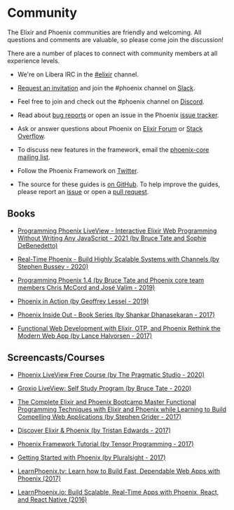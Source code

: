 # Community

The Elixir and Phoenix communities are friendly and welcoming. All questions and comments are valuable, so please come join the discussion!

There are a number of places to connect with community members at all experience levels.

  * We're on Libera IRC in the [\#elixir](https://web.libera.chat/?channels=#elixir) channel.

  * [Request an invitation](https://elixir-slackin.herokuapp.com/) and join the #phoenix channel on [Slack](https://elixir-lang.slack.com).
  
  * Feel free to join and check out the #phoenix channel on [Discord](https://discord.gg/elixir).

  * Read about [bug reports](https://github.com/phoenixframework/phoenix/blob/master/CONTRIBUTING.md#bug-reports) or open an issue in the Phoenix [issue tracker](https://github.com/phoenixframework/phoenix/issues).

  * Ask or answer questions about Phoenix on [Elixir Forum](https://elixirforum.com/c/phoenix-forum) or [Stack Overflow](https://stackoverflow.com/questions/tagged/phoenix-framework).

  * To discuss new features in the framework, email the [phoenix-core mailing list](https://groups.google.com/group/phoenix-core).

  * Follow the Phoenix Framework on [Twitter](https://twitter.com/elixirphoenix).

  * The source for these guides is [on GitHub](https://github.com/phoenixframework/phoenix/tree/master/guides). To help improve the guides, please report an [issue](https://github.com/phoenixframework/phoenix/issues) or open a [pull request](https://github.com/phoenixframework/phoenix/pulls).

## Books
  * [Programming Phoenix LiveView - Interactive Elixir Web Programming Without Writing Any JavaScript - 2021 (by Bruce Tate and Sophie DeBenedetto)](https://pragprog.com/titles/liveview/programming-phoenix-liveview/)

  * [Real-Time Phoenix - Build Highly Scalable Systems with Channels (by Stephen Bussey - 2020)](https://pragprog.com/book/sbsockets/real-time-phoenix)

  * [Programming Phoenix 1.4 (by Bruce Tate and Phoenix core team members Chris McCord and José Valim - 2019)](https://pragprog.com/book/phoenix14/programming-phoenix-1-4)

  * [Phoenix in Action (by Geoffrey Lessel - 2019)](https://manning.com/books/phoenix-in-action)

  * [Phoenix Inside Out - Book Series (by Shankar Dhanasekaran - 2017)](https://shankardevy.com/phoenix-book/)

  * [Functional Web Development with Elixir, OTP, and Phoenix Rethink the Modern Web App (by Lance Halvorsen - 2017)](https://pragprog.com/book/lhelph/functional-web-development-with-elixir-otp-and-phoenix)

## Screencasts/Courses

  * [Phoenix LiveView Free Course (by The Pragmatic Studio - 2020)](https://pragmaticstudio.com/courses/phoenix-liveview)

  * [Groxio LiveView: Self Study Program (by Bruce Tate - 2020)](https://grox.io/language/liveview/course)

  * [The Complete Elixir and Phoenix Bootcamp Master Functional Programming Techniques with Elixir and Phoenix while Learning to Build Compelling Web Applications (by Stephen Grider - 2017)](https://www.udemy.com/the-complete-elixir-and-phoenix-bootcamp-and-tutorial/)

  * [Discover Elixir & Phoenix (by Tristan Edwards - 2017)](https://www.ludu.co/course/discover-elixir-phoenix)

  * [Phoenix Framework Tutorial (by Tensor Programming - 2017)](https://www.youtube.com/watch?v=irDC1nWKhZ8&index=6&list=PLJbE2Yu2zumAgKjSPyFtvYjP5LqgzafQq)

  * [Getting Started with Phoenix (by Pluralsight - 2017)](https://www.pluralsight.com/courses/phoenix-getting-started)

  * [LearnPhoenix.tv: Learn how to Build Fast, Dependable Web Apps with Phoenix (2017)](https://www.learnphoenix.tv/)

  * [LearnPhoenix.io: Build Scalable, Real-Time Apps with Phoenix, React, and React Native (2016)](https://www.learnphoenix.io/)
